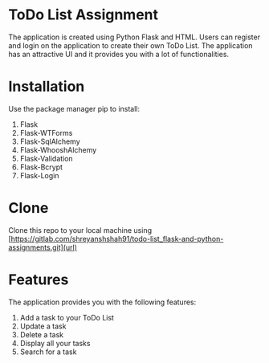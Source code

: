# ToDo List Assignment
The application is created using Python Flask and HTML. Users can register and login on the application to create their own ToDo List. The application has an attractive UI and it provides you with a lot of functionalities.

# Installation
Use the package manager pip to install:

1. Flask
2. Flask-WTForms
3. Flask-SqlAlchemy
4. Flask-WhooshAlchemy
5. Flask-Validation
6. Flask-Bcrypt
7. Flask-Login

# Clone
Clone this repo to your local machine using [https://gitlab.com/shreyanshshah91/todo-list_flask-and-python-assignments.git](url)

# Features
The application provides you with the following features:
1. Add a task to your ToDo List
2. Update a task
3. Delete a task
4. Display all your tasks
5. Search for a task
